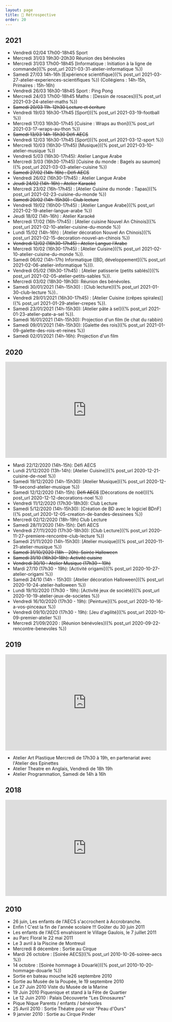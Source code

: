 ```yaml
---
layout: page
title: 🏺 Rétrospective
order: 20
---
```


## 2021

* Vendredi 02/04 17h00-18h45 Sport
* Mercredi 31/03 19h30-20h30 Réunion des bénévoles
* Mercredi 31/03 17h00-18h45 [Informatique : Initiation à la ligne de commande]({% post_url  2021-03-31-atelier-informatique  %})
* Samedi 27/03 14h-16h [Expérience scientifique]({% post_url 2021-03-27-atelier-experiences-scientifiques %}) (Collégiens : 14h-15h, Primaires : 15h-16h)
* Vendredi 26/03 16h30-18h45 Sport : Ping Pong
* Mercredi 24/03 17h00-18h45 Maths : [Dessin de rosaces]({% post_url  2021-03-24-atelier-maths %})
* ~~Samedi 20/03 11h-12h30 Lecture et écriture~~
* Vendredi 19/03 16h30-17h45 [Sport]({% post_url  2021-03-19-football %})
* Mercredi 17/03 16h30-17h45 [Cuisine : Wraps au thon]({% post_url 2021-03-17-wraps-au-thon %})
* ~~Samedi 13/03 14h-15h30 Défi AECS~~
* Vendredi 12/03 16h30-17h45 [Sport]({% post_url 2021-03-12-sport %})
* Mercredi 10/03 (16h30-17h45) [Musique]({% post_url 2021-03-10-atelier-musique %})
* Vendredi 5/03 (16h30-17h45): Atelier Langue Arabe
* Mercredi 3/03 (16h30-17h45) [Cuisine du monde : Bagels au saumon]({% post_url  2021-03-03-atelier-cuisine %})
* ~~Samedi 27/02 (14h-16h) : Défi AECS~~
* Vendredi 26/02  (16h30-17h45) : Atelier Langue Arabe
* ~~Jeudi 24/02 (14h-16h) : Atelier Karaoké~~
* Mercredi 23/02 (16h-17h45) : [Atelier Cuisine du monde : Tapas]({% post_url 2021-02-23-cuisine-du-monde %})
* ~~Samedi 20/02 (14h-15h30) : Club lecture~~
* Vendredi 19/02 (16h00-17h45) : [Atelier Langue Arabe]({% post_url 2021-02-19-atelier-langue-arabe %})
* Jeudi 18/02 (14h-16h) : Atelier Karaoké
* Mercredi 17/02 (16h-17h45) : [Atelier cuisine Nouvel An Chinois]({% post_url  2021-02-10-atelier-cuisine-du-monde %})
* Lundi 15/02 (14h-16h) : [Atelier décoration Nouvel An Chinois]({% post_url 2021-02-15-decoration-nouvel-an-chinois %})
* ~~Vendredi 12/02 (16h30-17h45) : Atelier Langue l'Arabe~~
* Mercredi 10/02 (16h30-17h45) : [Atelier Cuisine]({% post_url 2021-02-10-atelier-cuisine-du-monde %}).
* Samedi 06/02 (14h-17h) Informatique ([BD, développement]({% post_url 2021-02-06-atelier-informatique %})).
* Vendredi 05/02 (16h30-17h45) : [Atelier patisserie (petits sablés)]({% post_url 2021-02-05-atelier-petits-sables %}).
* Mercredi 03/02 (18h30-19h30): Réunion des bénévoles.
* Samedi 30/01/2021 (14h-15h30) : [Club lecture]({% post_url 2021-01-30-club-lecture %})..
* Vendredi 29/01/2021 (16h30-17h45) : [Atelier Cuisine (crêpes spirales)]({% post_url 2021-01-29-atelier-crepes %}).
* Samedi 23/01/2021 (14h-15h30): [Atelier pâte à sel]({% post_url 2021-01-23-atelier-pate-a-sel %}).
* Samedi 16/01/2021 (14h-15h30): Projection d'un film (le chat du rabbin)
* Samedi 09/01/2021 (14h-15h30): [Galette des rois]({% post_url 2021-01-09-galette-des-rois-et-reines %})
* Samedi 02/01/2021 (14h-16h):  Projection d'un film

## 2020

<p><iframe allow="accelerometer; autoplay; encrypted-media; gyroscope; picture-in-picture" allowfullscreen="" frameborder="0" style="width: 100%; max-width: 560px; height: 300px;" src="https://www.youtube.com/embed/U0qCkynevWI"></iframe></p>

* Mardi 22/12/2020 (14h-15h): Défi AECS
* Lundi 21/12/2020 (13h-14h): [Atelier Cuisine]({% post_url 2020-12-21-cuisine-de-noel %})
* Samedi 19/12/2020 (14h-15h30): [Atelier Musique]({% post_url 2020-12-19-second-atelier-musique %})
* Samedi 12/12/2020 (14h-15h): ~~Défi AECS~~ [Décorations de noël]({% post_url 2020-12-12-decorations-noel %})
* Vendredi 11/12/2020 (17h30-18h30): Club Lecture
* Samedi 5/12/2020 (14h-15h30): [Création de BD avec le logiciel BDnF]({% post_url 2020-12-05-creation-de-bandes-dessinees %})
* Mercredi 02/12/2020 (18h-19h) Club Lecture
* Samedi 28/11/2020 (14h-15h): Défi AECS
* Vendredi 27/11/2020 (17h30-18h30): [Club Lecture]({% post_url 2020-11-27-premiere-rencontre-club-lecture %})
* Samedi 21/11/2020 (14h-15h30): [Atelier musique]({% post_url 2020-11-21-atelier-musique %})
* ~~Samedi 31/10/2020 (18h - 20h): Soirée Halloween~~
* ~~Samedi 31/10 (16h30-18h): Activité cuisine~~
* ~~Vendredi 30/10 : Atelier Musique (17h30 - 19h)~~
* Mardi 27/10 (17h30 - 19h): [Activité origami]({% post_url 2020-10-27-atelier-origami %})
* Samedi 24/10 (14h - 15h30): [Atelier décoration Halloween]({% post_url 2020-10-24-atelier-halloween %})
* Lundi 19/10/2020 (17h30 - 19h): [Activité jeux de société]({% post_url 2020-10-19-atelier-jeux-de-societes %})
* Vendredi 16/10/2020 (17h30 - 19h): [Peinture]({% post_url 2020-10-16-a-vos-pinceaux %})
* Vendredi 09/10/2020 (17h30 - 19h): [Jeu d'agilité]({% post_url 2020-10-09-premier-atelier %})
* Mercredi 21/09/2020 : [Réunion bénévoles]({% post_url 2020-09-22-rencontre-benevoles %})

## 2019

<p><iframe allow="accelerometer; autoplay; encrypted-media; gyroscope; picture-in-picture" allowfullscreen="" frameborder="0" src="https://www.youtube.com/embed/KpuS7svqHcg" style="width: 100%; max-width: 560px; height: 300px;"></iframe></p>

* Atelier Art Plastique Mercredi de 17h30 à 19h, en partenariat avec l'Atelier des Epinettes
* Atelier Theatre en Anglais, Vendredi de 18h 19h
* Atelier Programmation, Samedi de 14h à 16h

## 2018

<p><iframe allow="accelerometer; autoplay; encrypted-media; gyroscope; picture-in-picture" allowfullscreen="" frameborder="0" src="https://www.youtube.com/embed/2wjfwUYdw9w" style="width: 100%; max-width: 560px; height: 300px;"></iframe></p>

## 2010

* 26 juin, Les enfants de l'AECS s'accrochent à Accrobranche.
* Enfin ! C'est la fin de l'année scolaire !!! Goûter du 30 juin 2011
* Les enfants de l'AECS envahissent le Village Gaulois, le 7 juillet 2011
* au Parc Floral le 22 mai 2011
* Le 3 avril à la Piscine de Montreuil
* Mercredi 8 décembre : Sortie au Cirque
* Mardi 26 octobre : [Soirée AECS]({% post_url 2010-10-26-soiree-aecs %})
* 14 octobre : [Soirée hommage à Douarlé]({% post_url 2010-10-20-hommage-douarle %})
* Sortie en bateau mouche le26 septembre 2010
* Sortie au Musée de la Poupée, le 19 septembre 2010
* Le 27 Juin 2010 Viste du Musée de la Marine
* 19 Juin 2010 Piquenique et stand à la Fête de Quartier
* Le 12 Juin 2010 : Palais Découverte "Les Dinosaures"
* Pique Nique Parents / enfants / bénévoles
* 25 Avril 2010 : Sortie Théatre pour voir "Peau d'Ours"
* 9 janvier 2010 : Sortie au Cirque Pinder
